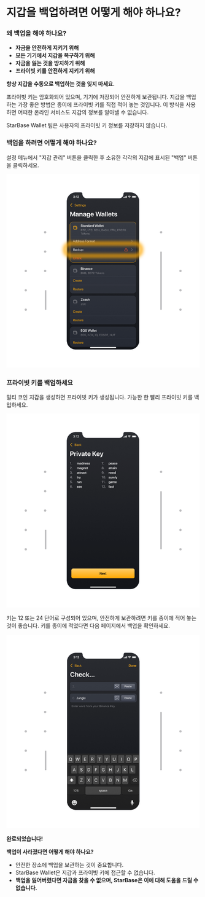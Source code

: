 # 지갑을 백업하려면 어떻게 해야 하나요?

### 왜 백업을 해야 하나요?

- **자금을 안전하게 지키기 위해**
- **모든 기기에서 지갑을 복구하기 위해**
- **자금을 잃는 것을 방지하기 위해**
- **프라이빗 키를 안전하게 지키기 위해**


**항상 지갑을 수동으로 백업하는 것을 잊지 마세요.**

프라이빗 키는 암호화되어 있으며, 기기에 저장되어 안전하게 보관됩니다. 지갑을 백업하는 가장 좋은 방법은 종이에 프라이빗 키를 직접 적어 놓는 것입니다. 이 방식을 사용하면 어떠한 온라인 서비스도 지갑의 정보를 알아낼 수 없습니다.

StarBase Wallet 팀은 사용자의 프라이빗 키 정보를 저장하지 않습니다.

### 백업을 하려면 어떻게 해야 하나요?

설정 메뉴에서 "지갑 관리" 버튼을 클릭한 후 소유한 각각의 지갑에 표시된 "백업" 버튼을 클릭하세요.

![](../images/ios-backup-manage-s.png)

### 프라이빗 키를 백업하세요

멀티 코인 지갑을 생성하면 프라이빗 키가 생성됩니다. 가능한 한 빨리 프라이빗 키를 백업하세요.

![](../images/ios-backup-pk-s.png)

키는 12 또는 24 단어로 구성되어 있으며, 안전하게 보관하려면 키를 종이에 적어 놓는 것이 좋습니다. 키를 종이에 적었다면 다음 페이지에서 백업을 확인하세요.

![](../images/ios-backup-check-s.png)

**완료되었습니다!**

**백업이 사라졌다면 어떻게 해야 하나요?**

- 안전한 장소에 백업을 보관하는 것이 중요합니다.
- StarBase Wallet은 지갑과 프라이빗 키에 접근할 수 없습니다.
- **백업을 잃어버렸다면 자금을 찾을 수 없으며, StarBase은 이에 대해 도움을 드릴 수 없습니다.**

